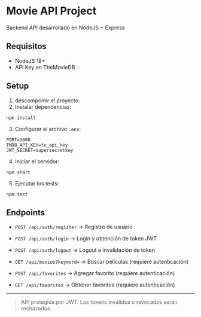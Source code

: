 
# Movie API Project 

Backend API desarrollado en NodeJS + Express

## Requisitos

- NodeJS 18+
- API Key en TheMovieDB

## Setup

1. descomprimir el proyecto:
2. Instalar dependencias:

```
npm install
```

3. Configurar el archivo `.env`:

```
PORT=3000
TMDB_API_KEY=tu_api_key
JWT_SECRET=supersecretkey
```

4. Iniciar el servidor:

```
npm start
```

5. Ejecutar los tests:

```
npm test
```

## Endpoints

- `POST /api/auth/register` → Registro de usuario
- `POST /api/auth/login` → Login y obtención de token JWT
- `POST /api/auth/logout` → Logout e invalidación de token

- `GET /api/movies?keyword=` → Buscar películas (requiere autenticación)
- `POST /api/favorites` → Agregar favorito (requiere autenticación)
- `GET /api/favorites` → Obtener favoritos (requiere autenticación)

---

> API protegida por JWT. Los tokens inválidos o revocados serán rechazados.

